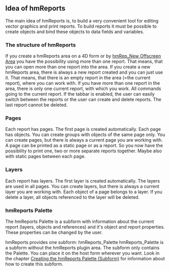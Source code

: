 ## Idea of hmReports

The main idea of hmReports is, to build a very convenient tool for editing vector graphics and print reports. To build reports it must be possible to create objects and bind these objects to data fields and variables.

### The structure of hmReports

If you create a hmReports area on a 4D form or by [hmRep_New Offscreen Area](../Areas/hmRep_NewOffscreenArea.md) you have the possibility using more than one report. That means, that you can open more than one report into the area. If you create a new hmReports area, there is always a new report created and you can just use it. That means, that there is an empty report in the area (=the current report), where you can work with. If you have more than one report in the area, there is only one current report, with which you work. All commands going to the current report. If the tabbar is enabled, the user can easily switch between the reports or the user can create and delete reports. The last report cannot be deleted.

### Pages

Each report has pages. The first page is created automatically. 
Each page has objects. You can create groups with objects of the same page only. You can create pages, but there is always a current page you are working with.
A page can be printed as a static page or as a report. So you now have the possibility to print one, two or more separate reports together. Maybe also with static pages between each page.

### Layers

Each report has layers. The first layer is created automatically.
The layers are used in all pages. You can create layers, but there is always a current layer you are working with. Each object of a page belongs to a layer. If you delete a layer, all objects referenced to the layer will be deleted.

### hmReports Palette

The hmReports Palette is a subform with information about the current report (layers, objects and references) and it's object and report properties. These properties can be changed by the user.

hmReports provides one subform: hmReports_Palette
hmReports_Palette is a subform without the hmReports plugin area. The subform only contains the Palette. You can place it on the host form wherever you want. Look in the chapter [Creating the hmReports Palette (Subform)](Palette.md) for information about how to create this subform.
